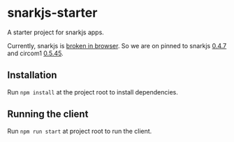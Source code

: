 # snarkjs-starter

A starter project for snarkjs apps.

Currently, snarkjs is [broken in browser](https://github.com/iden3/snarkjs/issues/107). So we are on pinned to snarkjs [0.4.7](https://github.com/iden3/snarkjs/tree/4d8721829fb2392d7a912b66d24d82ee16acee7b) and circom1 [0.5.45](https://github.com/iden3/circom_old/tree/0f6f730e37bda28a966f8aaa2fb2da2ec5c8cd20).

## Installation

Run `npm install` at the project root to install dependencies.

## Running the client

Run `npm run start` at project root to run the client.